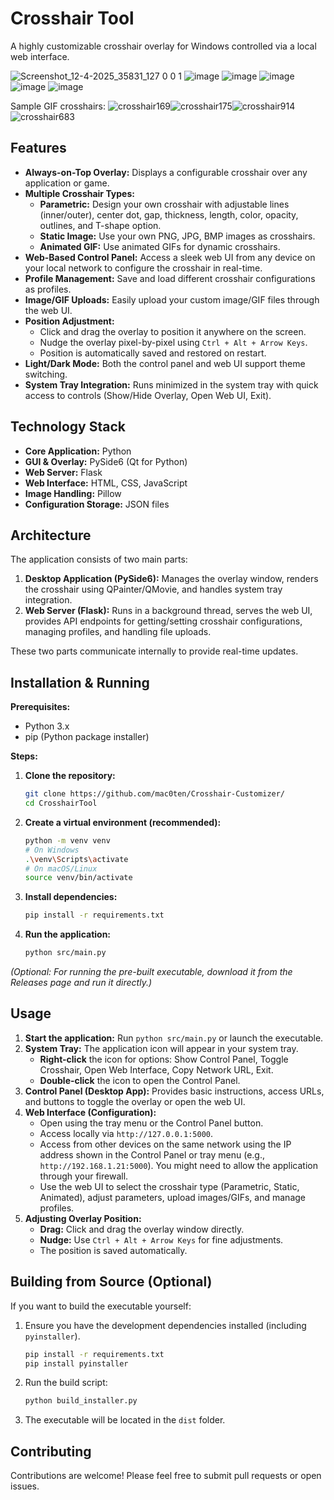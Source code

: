 # Crosshair Tool

A highly customizable crosshair overlay for Windows controlled via a local web interface.

![Screenshot_12-4-2025_35831_127 0 0 1](https://github.com/user-attachments/assets/26be16a2-4c99-4708-b7f6-7e2bfc8e4420)
![image](https://github.com/user-attachments/assets/5a8ed611-fec0-48c1-9548-01cbbd36e61e)
![image](https://github.com/user-attachments/assets/b759f36d-b0ea-446b-a44e-a8948ce9da87)
![image](https://github.com/user-attachments/assets/6121dd6e-51e2-471f-b236-a7d697b1d04d)
![image](https://github.com/user-attachments/assets/fa37d301-8119-41a5-a4b7-6b4e927b612c)
![image](https://github.com/user-attachments/assets/12019bfe-7cd4-47d0-a36e-33cc66a2a2a0)

Sample GIF crosshairs:
![crosshair169](https://github.com/user-attachments/assets/e94fdaa7-0c45-453e-9e53-12b7d8451304)![crosshair175](https://github.com/user-attachments/assets/5dedcca2-a125-490b-a8d3-4d0fa112b756)![crosshair914](https://github.com/user-attachments/assets/e90e122f-60be-4c5c-9d78-eb1349c0f37b)![crosshair683](https://github.com/user-attachments/assets/3527ddf8-7799-4956-8dc8-217f55f5b0fe)


## Features

*   **Always-on-Top Overlay:** Displays a configurable crosshair over any application or game.
*   **Multiple Crosshair Types:**
    *   **Parametric:** Design your own crosshair with adjustable lines (inner/outer), center dot, gap, thickness, length, color, opacity, outlines, and T-shape option.
    *   **Static Image:** Use your own PNG, JPG, BMP images as crosshairs.
    *   **Animated GIF:** Use animated GIFs for dynamic crosshairs.
*   **Web-Based Control Panel:** Access a sleek web UI from any device on your local network to configure the crosshair in real-time.
*   **Profile Management:** Save and load different crosshair configurations as profiles.
*   **Image/GIF Uploads:** Easily upload your custom image/GIF files through the web UI.
*   **Position Adjustment:**
    *   Click and drag the overlay to position it anywhere on the screen.
    *   Nudge the overlay pixel-by-pixel using `Ctrl + Alt + Arrow Keys`.
    *   Position is automatically saved and restored on restart.
*   **Light/Dark Mode:** Both the control panel and web UI support theme switching.
*   **System Tray Integration:** Runs minimized in the system tray with quick access to controls (Show/Hide Overlay, Open Web UI, Exit).

## Technology Stack

*   **Core Application:** Python
*   **GUI & Overlay:** PySide6 (Qt for Python)
*   **Web Server:** Flask
*   **Web Interface:** HTML, CSS, JavaScript
*   **Image Handling:** Pillow
*   **Configuration Storage:** JSON files

## Architecture

The application consists of two main parts:

1.  **Desktop Application (PySide6):** Manages the overlay window, renders the crosshair using QPainter/QMovie, and handles system tray integration.
2.  **Web Server (Flask):** Runs in a background thread, serves the web UI, provides API endpoints for getting/setting crosshair configurations, managing profiles, and handling file uploads.

These two parts communicate internally to provide real-time updates.

## Installation & Running

**Prerequisites:**

*   Python 3.x
*   pip (Python package installer)

**Steps:**

1.  **Clone the repository:**
    ```bash
    git clone https://github.com/mac0ten/Crosshair-Customizer/
    cd CrosshairTool
    ```
2.  **Create a virtual environment (recommended):**
    ```bash
    python -m venv venv
    # On Windows
    .\venv\Scripts\activate
    # On macOS/Linux
    source venv/bin/activate
    ```
3.  **Install dependencies:**
    ```bash
    pip install -r requirements.txt
    ```
4.  **Run the application:**
    ```bash
    python src/main.py
    ```

*(Optional: For running the pre-built executable, download it from the Releases page and run it directly.)*

## Usage

1.  **Start the application:** Run `python src/main.py` or launch the executable.
2.  **System Tray:** The application icon will appear in your system tray.
    *   **Right-click** the icon for options: Show Control Panel, Toggle Crosshair, Open Web Interface, Copy Network URL, Exit.
    *   **Double-click** the icon to open the Control Panel.
3.  **Control Panel (Desktop App):** Provides basic instructions, access URLs, and buttons to toggle the overlay or open the web UI.
4.  **Web Interface (Configuration):**
    *   Open using the tray menu or the Control Panel button.
    *   Access locally via `http://127.0.0.1:5000`.
    *   Access from other devices on the same network using the IP address shown in the Control Panel or tray menu (e.g., `http://192.168.1.21:5000`). You might need to allow the application through your firewall.
    *   Use the web UI to select the crosshair type (Parametric, Static, Animated), adjust parameters, upload images/GIFs, and manage profiles.
5.  **Adjusting Overlay Position:**
    *   **Drag:** Click and drag the overlay window directly.
    *   **Nudge:** Use `Ctrl + Alt + Arrow Keys` for fine adjustments.
    *   The position is saved automatically.

## Building from Source (Optional)

If you want to build the executable yourself:

1.  Ensure you have the development dependencies installed (including `pyinstaller`).
    ```bash
    pip install -r requirements.txt
    pip install pyinstaller
    ```
2.  Run the build script:
    ```bash
    python build_installer.py
    ```
3.  The executable will be located in the `dist` folder.

## Contributing

Contributions are welcome! Please feel free to submit pull requests or open issues.
